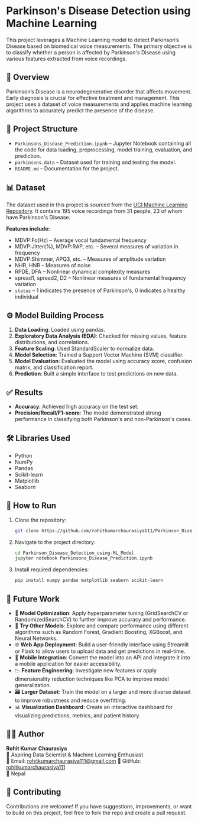 # Parkinson's Disease Detection using Machine Learning

This project leverages a Machine Learning model to detect Parkinson’s Disease based on biomedical voice measurements. The primary objective is to classify whether a person is affected by Parkinson's Disease using various features extracted from voice recordings.

## 🧠 Overview

Parkinson’s Disease is a neurodegenerative disorder that affects movement. Early diagnosis is crucial for effective treatment and management. This project uses a dataset of voice measurements and applies machine learning algorithms to accurately predict the presence of the disease.

## 📁 Project Structure

- `Parkinsons_Disease_Prediction.ipynb` – Jupyter Notebook containing all the code for data loading, preprocessing, model training, evaluation, and prediction.
- `parkinsons.data` – Dataset used for training and testing the model.
- `README.md` – Documentation for the project.

## 📊 Dataset

The dataset used in this project is sourced from the [UCI Machine Learning Repository](https://archive.ics.uci.edu/ml/datasets/parkinsons). It contains 195 voice recordings from 31 people, 23 of whom have Parkinson's Disease.

**Features include:**
- MDVP:Fo(Hz) – Average vocal fundamental frequency
- MDVP:Jitter(%), MDVP:RAP, etc. – Several measures of variation in frequency
- MDVP:Shimmer, APQ3, etc. – Measures of amplitude variation
- NHR, HNR – Measures of noise
- RPDE, DFA – Nonlinear dynamical complexity measures
- spread1, spread2, D2 – Nonlinear measures of fundamental frequency variation
- `status` – 1 indicates the presence of Parkinson's, 0 indicates a healthy individual

## ⚙️ Model Building Process

1. **Data Loading**: Loaded using pandas.
2. **Exploratory Data Analysis (EDA)**: Checked for missing values, feature distributions, and correlations.
3. **Feature Scaling**: Used StandardScaler to normalize data.
4. **Model Selection**: Trained a Support Vector Machine (SVM) classifier.
5. **Model Evaluation**: Evaluated the model using accuracy score, confusion matrix, and classification report.
6. **Prediction**: Built a simple interface to test predictions on new data.

## ✅ Results

- **Accuracy**: Achieved high accuracy on the test set.
- **Precision/Recall/F1-score**: The model demonstrated strong performance in classifying both Parkinson's and non-Parkinson's cases.

## 🛠️ Libraries Used

- Python
- NumPy
- Pandas
- Scikit-learn
- Matplotlib
- Seaborn

## 📌 How to Run

1. Clone the repository:
   ```bash
   git clone https://github.com/rohitkumarchaurasiya111/Parkinson_Disease_Detection_using-ML_Model.git
   ```
2. Navigate to the project directory:
   ```bash
   cd Parkinson_Disease_Detection_using-ML_Model
   jupyter notebook Parkinsons_Disease_Prediction.ipynb
   ```
3. Install required dependencies:
   ```bash
   pip install numpy pandas matplotlib seaborn scikit-learn
   ```

## 🚀 Future Work

- 🧪 **Model Optimization**: Apply hyperparameter tuning (GridSearchCV or RandomizedSearchCV) to further improve accuracy and performance.
- 🧠 **Try Other Models**: Explore and compare performance using different algorithms such as Random Forest, Gradient Boosting, XGBoost, and Neural Networks.
- 🌐 **Web App Deployment**: Build a user-friendly interface using Streamlit or Flask to allow users to upload data and get predictions in real-time.
- 📲 **Mobile Integration**: Convert the model into an API and integrate it into a mobile application for easier accessibility.
- 📉 **Feature Engineering**: Investigate new features or apply dimensionality reduction techniques like PCA to improve model generalization.
- 🗃️ **Larger Dataset**: Train the model on a larger and more diverse dataset to improve robustness and reduce overfitting.
- 📊 **Visualization Dashboard**: Create an interactive dashboard for visualizing predictions, metrics, and patient history.

## 👩‍💻 Author

**Rohit Kumar Chaurasiya**  
💼 Aspiring Data Scientist & Machine Learning Enthusiast  
📧 Email: rohitkumarchaurasiya111@gmail.com
🔗 GitHub: [rohitkumarchaurasiya111](https://github.com/rohitkumarchaurasiya111)  
📍 Nepal  


## 🤝 Contributing

Contributions are welcome! If you have suggestions, improvements, or want to build on this project, feel free to fork the repo and create a pull request.
